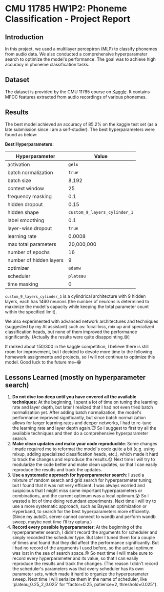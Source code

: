 # CMU 11785 HW1P2: Phoneme Classification - Project Report

## Introduction
In this project, we used a multilayer perceptron (MLP) to classify phonemes from audio data. We also conducted a comprehensive hyperparameter search to optimize the model's performance. The goal was to achieve high accuracy in phoneme classification tasks.

## Dataset
The dataset is provided by the CMU 11785 course on [Kaggle](https://www.kaggle.com/competitions/11785-hw1p2-f24/submissions). It contains MFCC features extracted from audio recordings of various phonemes.

## Results
The best model achieved an accuracy of 85.2% on the kaggle test set (as a late submission since I am a self-studier). The best hyperparameters were found as below:

**Best Hyperparameters:**

| Hyperparameter         | Value                                 |
|-----------------------|---------------------------------------|
| activation            | `gelu`                                |
| batch normalization   | `true`                                |
| batch size            | 8,192                                 |
| context window        | 25                                    |
| frequency masking     | 0.1                                   |
| hidden dropout        | 0.15                                  |
| hidden shape          | `custom_9_layers_cylinder_1`          |
| label smoothing       | 0.1                                   |
| layer-wise dropout    | `true`                                |
| learning rate         | 0.0008                                |
| max total parameters  | 20,000,000                            |
| number of epochs      | 16                                    |
| number of hidden layers| 9                                    |
| optimizer             | `adamw`                               |
| scheduler             | `plateau`                             |
| time masking          | 0                                     |


`custom_9_layers_cylinder_1` is a cylindrical architecture with 9 hidden layers, each has 1460 neurons (the number of neurons is determined to maximize the model's capacity while keeping the total parameter count within the specified limit).


We also experimented with advanced network architectures and techniques (suggested by my AI assistant) such as: focal loss, mix up and specialized classification heads, but none of them improved the performance significantly. (Actually the results were quite disappointing.😢)


It ranked about 150/300 in the kaggle competition, I believe there is still room for improvement, but I decided to devote more time to the following homework assignments and projects, so I will not continue to optimize this model. Good luck to the future me~😁

## Lessons Learned (mostly on hyperparameter search)
1. **Do not dive too deep until you have covered all the available techniques**: At the beginning, I spent a lot of time on tuning the learning rate and layer depth, but later I realized that I had not even tried batch normalization yet. After adding batch normalization, the model's performance improved significantly, but since batch normalization allows for larger learning rates and deeper networks, I had to re-tune the learning rate and layer depth again.😇 So I suggest to first try all the available techniques and then do a comprehensive hyperparameter search.
2. **Make clean updates and make your code reproducible**: Some changes I made required me to reformat the model's code quite a bit (e.g. using mixup, adding specialized classification heads, etc.), which made it hard to track the changes and reproduce the results.😓 Next time I will try to modularize the code better and make clean updates, so that I can easily reproduce the results and track the updates.
3. **Use a systematic approach for hyperparameter search**: I used a mixture of random search and grid search for hyperparameter tuning, but I found that it was not very efficient. I was always worried and suspicious that I might miss some important hyperparameters or combinations, and the current optimum was a local optimum.😵 So I wasted a lot of time doing redundant experiments. Next time I will try to use a more systematic approach, such as Bayesian optimization or Hyperband, to search for the best hyperparameters more efficiently. (Since my autoDL server cannot connect to wandb and perform wandb sweep, maybe next time I'll try optuna.)
4. **Record every possible hyperparameter**: At the beginning of the hyperparameter search, I didn't record the arguments for scheduler and simply recorded the scheduler type. But later I tuned them for a couple of times and found that they did affect the performance significantly. But I had no record of the arguments I used before, so the actual optimum was lost in the sea of search space.😢 So next time I will make sure to record every hyperparameter and its value, so that I can easily reproduce the results and track the changes. (The reason I didn't record the scheduler's parameters was that every scheduler has its own parameter sets, which made it hard to organize the hyperparameter sweep. Next time I will serialize them in the name of scheduler, like 'plateau_0.25_2_0.025' for  "factor=0.25, patience=2, threshold=0.025").
